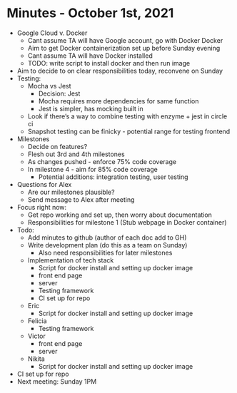 # Minutes - October 1st, 2021

- Google Cloud v. Docker
    - Cant assume TA will have Google account, go with Docker
Docker
    - Aim to get Docker containerization set up before Sunday evening
    - Cant assume TA will have Docker installed
    - TODO: write script to install docker and then run image
- Aim to decide to on clear responsibilities today, reconvene on Sunday
- Testing:
    - Mocha vs Jest
        - Decision: Jest
        - Mocha requires more dependencies for same function
        - Jest is simpler, has mocking built in
    - Look if there’s a way to combine testing with enzyme + jest in circle ci
    - Snapshot testing can be finicky - potential range for testing frontend
- Milestones
    - Decide on features?
    - Flesh out 3rd and 4th milestones
    - As changes pushed - enforce 75% code coverage
    - In milestone 4 - aim for 85% code coverage
        - Potential additions: integration testing, user testing
- Questions for Alex
    - Are our milestones plausible?
    - Send message to Alex after meeting
- Focus right now:
    - Get repo working and set up, then worry about documentation
    - Responsibilities for milestone 1 (Stub webpage in Docker container)
- Todo:
    - Add minutes to github (author of each doc add to GH)
    - Write development plan (do this as a team on Sunday)
        - Also need responsibilities for later milestones
    - Implementation of tech stack
        - Script for docker install and setting up docker image
        - front end page
        - server
        - Testing framework
        - CI set up for repo
    - Eric
        - Script for docker install and setting up docker image
    - Felicia
        - Testing framework
    - Victor
        - front end page
        - server
    - Nikita
        - Script for docker install and setting up docker image
- CI set up for repo
- Next meeting: Sunday 1PM

